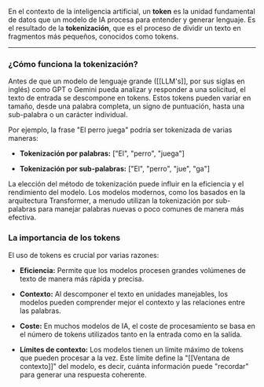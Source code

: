 En el contexto de la inteligencia artificial, un **token** es la unidad fundamental de datos que un modelo de IA procesa para entender y generar lenguaje. Es el resultado de la **tokenización**, que es el proceso de dividir un texto en fragmentos más pequeños, conocidos como tokens.

---

### ¿Cómo funciona la tokenización?

Antes de que un modelo de lenguaje grande ([[LLM's]], por sus siglas en inglés) como GPT o Gemini pueda analizar y responder a una solicitud, el texto de entrada se descompone en tokens. Estos tokens pueden variar en tamaño, desde una palabra completa, un signo de puntuación, hasta una sub-palabra o un carácter individual.

Por ejemplo, la frase "El perro juega" podría ser tokenizada de varias maneras:

- **Tokenización por palabras:** ["El", "perro", "juega"]
    
- **Tokenización por sub-palabras:** ["El", "perro", "jue", "ga"]
    

La elección del método de tokenización puede influir en la eficiencia y el rendimiento del modelo. Los modelos modernos, como los basados en la arquitectura Transformer, a menudo utilizan la tokenización por sub-palabras para manejar palabras nuevas o poco comunes de manera más efectiva.

### La importancia de los tokens

El uso de tokens es crucial por varias razones:

- **Eficiencia:** Permite que los modelos procesen grandes volúmenes de texto de manera más rápida y precisa.
    
- **Contexto:** Al descomponer el texto en unidades manejables, los modelos pueden comprender mejor el contexto y las relaciones entre las palabras.
    
- **Coste:** En muchos modelos de IA, el coste de procesamiento se basa en el número de tokens utilizados tanto en la entrada como en la salida.
    
- **Límites de contexto:** Los modelos tienen un límite máximo de tokens que pueden procesar a la vez. Este límite define la "[[Ventana de contexto]]" del modelo, es decir, cuánta información puede "recordar" para generar una respuesta coherente.